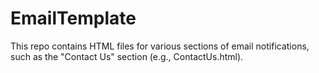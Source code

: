 # EmailTemplate

This repo contains HTML files for various sections of email notifications, such as the "Contact Us" section (e.g., ContactUs.html).

